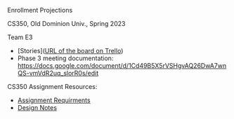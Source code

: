 Enrollment Projections

CS350, Old Dominion Univ., Spring 2023

Team E3

* [Stories]([URL of the board on Trello](https://trello.com/invite/userworkspace41328967/ATTIe9ac6aa3385603a796e21b3fce0542e387D9BF23))
* Phase 3 meeting documentation: https://docs.google.com/document/d/1Cd49B5X5rVSHgvAQ26DwA7wnQS-vmVdR2uq_slorR0s/edit

CS350 Assignment Resources:

* [Assignment Requirments](https://www.cs.odu.edu/~zeil/cs350/polawar/Protected/enrollmentProjection/index.html)
* [Design Notes](https://www.cs.odu.edu/~zeil/cs350/polawar/Protected/enrollmentProjectionDesign/index.html)
